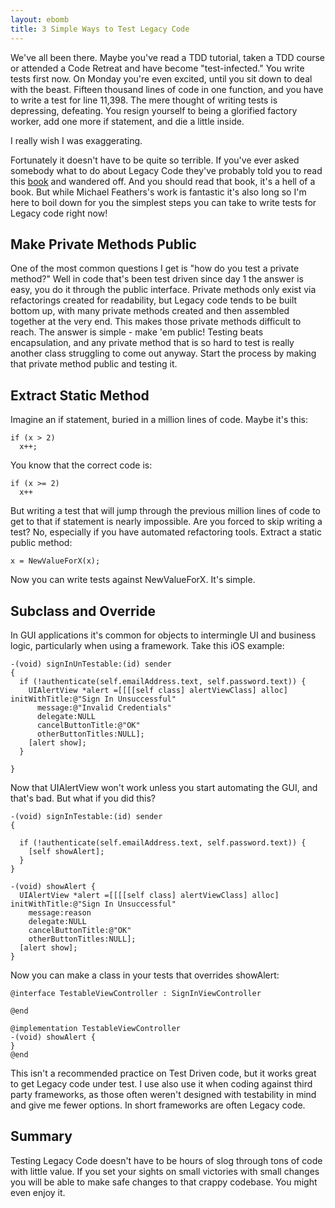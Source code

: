 ```yaml
---
layout: ebomb
title: 3 Simple Ways to Test Legacy Code
---
```


We've all been there. Maybe you've read a TDD tutorial, taken a TDD course or attended a Code Retreat and have become "test-infected." You write tests first now. On Monday you're even excited, until you sit down to deal with the beast. Fifteen thousand lines of code in one function, and you have to write a test for line 11,398. The mere thought of writing tests is depressing, defeating. You resign yourself to being a glorified factory worker, add one more if statement, and die a little inside.

I really wish I was exaggerating.

Fortunately it doesn't have to be quite so terrible. If you've ever asked somebody what to do about Legacy Code they've probably told you to read this [book](http://www.amazon.com/s/ref=nb_sb_ss_c_0_16?url=search-alias%3Dstripbooks&field-keywords=working%20effectively%20with%20legacy%20code&sprefix=working+effectiv%2Caps%2C169) and wandered off. And you should read that book, it's a hell of a book. But while Michael Feathers's work is fantastic it's also long so I'm here to boil down for you the simplest steps you can take to write tests for Legacy code right now!

## Make Private Methods Public
One of the most common questions I get is "how do you test a private method?" Well in code that's been test driven since day 1 the answer is easy, you do it through the public interface. Private methods only exist via refactorings created for readability, but Legacy code tends to be built bottom up, with many private methods created and then assembled together at the very end.  This makes those private methods difficult to reach. The answer is simple - make 'em public! Testing beats encapsulation, and any private method that is so hard to test is really another class struggling to come out anyway. Start the process by making that private method public and testing it.

## Extract Static Method
Imagine an if statement, buried in a million lines of code.  Maybe it's this:

```
if (x > 2)
  x++;
```
You know that the correct code is:

```
if (x >= 2)
  x++
```

But writing a test that will jump through the previous million lines of code to get to that if statement is nearly impossible. Are you forced to skip writing a test? No, especially if you have automated refactoring tools. Extract a static public method:

```
x = NewValueForX(x);
```

Now you can write tests against NewValueForX.  It's simple.

## Subclass and Override
In GUI applications it's common for objects to intermingle UI and business logic, particularly when using a framework. Take this iOS example:

```
-(void) signInUnTestable:(id) sender
{
  if (!authenticate(self.emailAddress.text, self.password.text)) {
    UIAlertView *alert =[[[[self class] alertViewClass] alloc] initWithTitle:@"Sign In Unsuccessful"
      message:@"Invalid Credentials"
      delegate:NULL
      cancelButtonTitle:@"OK"
      otherButtonTitles:NULL];
    [alert show];
  }

}
```

Now that UIAlertView won't work unless you start automating the GUI, and that's bad. But what if you did this?

```
-(void) signInTestable:(id) sender
{

  if (!authenticate(self.emailAddress.text, self.password.text)) {
    [self showAlert];
  }
}

-(void) showAlert {
  UIAlertView *alert =[[[[self class] alertViewClass] alloc] initWithTitle:@"Sign In Unsuccessful"
    message:reason
    delegate:NULL
    cancelButtonTitle:@"OK"
    otherButtonTitles:NULL];
  [alert show];
}
```

Now you can make a class in your tests that overrides showAlert:

```
@interface TestableViewController : SignInViewController

@end

@implementation TestableViewController
-(void) showAlert {
}
@end
```

This isn't a recommended practice on Test Driven code, but it works great to get Legacy code under test. I use also use it when coding against third party frameworks, as those often weren't designed with testability in mind and give me fewer options. In short frameworks are often Legacy code.

## Summary
Testing Legacy Code doesn't have to be hours of slog through tons of code with little value. If you set your sights on small victories with small changes you will be able to make safe changes to that crappy codebase. You might even enjoy it.
